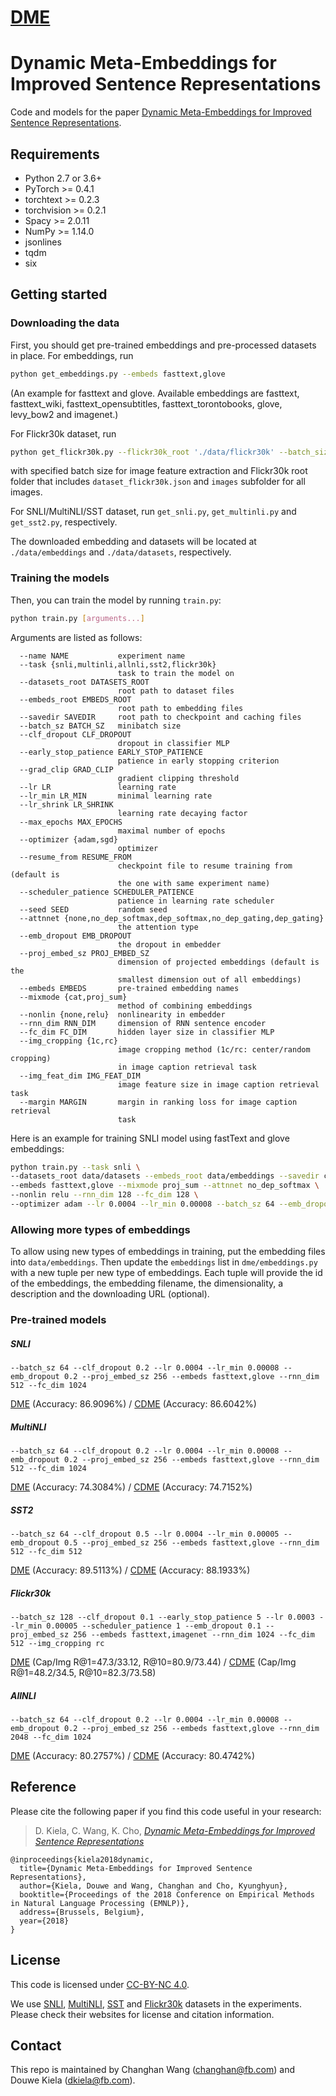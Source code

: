 # [DME](https://github.com/facebookresearch/DME)

# Dynamic Meta-Embeddings for Improved Sentence Representations
Code and models for the paper [Dynamic Meta-Embeddings for Improved Sentence Representations](https://arxiv.org/abs/1804.07983).

## Requirements

* Python 2.7 or 3.6+
* PyTorch >= 0.4.1
* torchtext >= 0.2.3
* torchvision >= 0.2.1
* Spacy >= 2.0.11
* NumPy >= 1.14.0
* jsonlines
* tqdm
* six

## Getting started

### Downloading the data
First, you should get pre-trained embeddings and pre-processed datasets in place. For embeddings, run
```bash
python get_embeddings.py --embeds fasttext,glove
```
(An example for fasttext and glove. Available embeddings are fasttext, fasttext_wiki, fasttext_opensubtitles, fasttext_torontobooks, glove, levy_bow2 and imagenet.)

For Flickr30k dataset, run
```bash
python get_flickr30k.py --flickr30k_root './data/flickr30k' --batch_size 32
```
with specified batch size for image feature extraction and Flickr30k root folder that includes `dataset_flickr30k.json` and `images` subfolder for all images.

For SNLI/MultiNLI/SST dataset, run `get_snli.py`, `get_multinli.py` and `get_sst2.py`, respectively.

The downloaded embedding and datasets will be located at `./data/embeddings` and `./data/datasets`, respectively.
### Training the models
Then, you can train the model by running `train.py`:
```bash
python train.py [arguments...]
```
Arguments are listed as follows:
```
  --name NAME           experiment name
  --task {snli,multinli,allnli,sst2,flickr30k}
                        task to train the model on
  --datasets_root DATASETS_ROOT
                        root path to dataset files
  --embeds_root EMBEDS_ROOT
                        root path to embedding files
  --savedir SAVEDIR     root path to checkpoint and caching files
  --batch_sz BATCH_SZ   minibatch size
  --clf_dropout CLF_DROPOUT
                        dropout in classifier MLP
  --early_stop_patience EARLY_STOP_PATIENCE
                        patience in early stopping criterion
  --grad_clip GRAD_CLIP
                        gradient clipping threshold
  --lr LR               learning rate
  --lr_min LR_MIN       minimal learning rate
  --lr_shrink LR_SHRINK
                        learning rate decaying factor
  --max_epochs MAX_EPOCHS
                        maximal number of epochs
  --optimizer {adam,sgd}
                        optimizer
  --resume_from RESUME_FROM
                        checkpoint file to resume training from (default is
                        the one with same experiment name)
  --scheduler_patience SCHEDULER_PATIENCE
                        patience in learning rate scheduler
  --seed SEED           random seed
  --attnnet {none,no_dep_softmax,dep_softmax,no_dep_gating,dep_gating}
                        the attention type
  --emb_dropout EMB_DROPOUT
                        the dropout in embedder
  --proj_embed_sz PROJ_EMBED_SZ
                        dimension of projected embeddings (default is the
                        smallest dimension out of all embeddings)
  --embeds EMBEDS       pre-trained embedding names
  --mixmode {cat,proj_sum}
                        method of combining embeddings
  --nonlin {none,relu}  nonlinearity in embedder
  --rnn_dim RNN_DIM     dimension of RNN sentence encoder
  --fc_dim FC_DIM       hidden layer size in classifier MLP
  --img_cropping {1c,rc}
                        image cropping method (1c/rc: center/random cropping)
                        in image caption retrieval task
  --img_feat_dim IMG_FEAT_DIM
                        image feature size in image caption retrieval task
  --margin MARGIN       margin in ranking loss for image caption retrieval
                        task
```
Here is an example for training SNLI model using fastText and glove embeddings:
```bash
python train.py --task snli \
--datasets_root data/datasets --embeds_root data/embeddings --savedir checkpoints \
--embeds fasttext,glove --mixmode proj_sum --attnnet no_dep_softmax \
--nonlin relu --rnn_dim 128 --fc_dim 128 \
--optimizer adam --lr 0.0004 --lr_min 0.00008 --batch_sz 64 --emb_dropout 0.2 --clf_dropout 0.2
```
### Allowing more types of embeddings
To allow using new types of embeddings in training, put the embedding files into `data/embeddings`. Then update the
 `embeddings` list in `dme/embeddings.py` with a new tuple per new type of embeddings. Each tuple will provide the id of the 
 embeddings, the embedding filename, the dimensionality, a description and the downloading URL (optional). 

### Pre-trained models
##### SNLI
```--batch_sz 64 --clf_dropout 0.2 --lr 0.0004 --lr_min 0.00008 --emb_dropout 0.2 --proj_embed_sz 256 --embeds fasttext,glove --rnn_dim 512 --fc_dim 1024```

[DME](https://dl.fbaipublicfiles.com/dme/snli_dme.checkpoint) (Accuracy: 86.9096%) / [CDME](https://dl.fbaipublicfiles.com/dme/snli_cdme.checkpoint) (Accuracy: 86.6042%)
##### MultiNLI
```--batch_sz 64 --clf_dropout 0.2 --lr 0.0004 --lr_min 0.00008 --emb_dropout 0.2 --proj_embed_sz 256 --embeds fasttext,glove --rnn_dim 512 --fc_dim 1024```

[DME](https://dl.fbaipublicfiles.com/dme/multinli_dme.checkpoint) (Accuracy: 74.3084%) / [CDME](https://dl.fbaipublicfiles.com/dme/multinli_cdme.checkpoint) (Accuracy: 74.7152%)
##### SST2
```--batch_sz 64 --clf_dropout 0.5 --lr 0.0004 --lr_min 0.00005 --emb_dropout 0.5 --proj_embed_sz 256 --embeds fasttext,glove --rnn_dim 512 --fc_dim 512``` 

[DME](https://dl.fbaipublicfiles.com/dme/sst2_dme.checkpoint) (Accuracy: 89.5113%) / [CDME](https://dl.fbaipublicfiles.com/dme/sst2_cdme.checkpoint) (Accuracy: 88.1933%)
##### Flickr30k
```--batch_sz 128 --clf_dropout 0.1 --early_stop_patience 5 --lr 0.0003 --lr_min 0.00005 --scheduler_patience 1 --emb_dropout 0.1 --proj_embed_sz 256 --embeds fasttext,imagenet --rnn_dim 1024 --fc_dim 512 --img_cropping rc```

[DME](https://dl.fbaipublicfiles.com/dme/flickr30k_dme.checkpoint) (Cap/Img R@1=47.3/33.12, R@10=80.9/73.44) / [CDME](https://dl.fbaipublicfiles.com/dme/flickr30k_cdme.checkpoint) (Cap/Img R@1=48.2/34.5, R@10=82.3/73.58) 

##### AllNLI
```--batch_sz 64 --clf_dropout 0.2 --lr 0.0004 --lr_min 0.00008 --emb_dropout 0.2 --proj_embed_sz 256 --embeds fasttext,glove --rnn_dim 2048 --fc_dim 1024```

[DME](https://dl.fbaipublicfiles.com/dme/allnli_dme.checkpoint) (Accuracy: 80.2757%) / [CDME](https://dl.fbaipublicfiles.com/dme/allnli_cdme.checkpoint) (Accuracy: 80.4742%)

## Reference
Please cite the following paper if you find this code useful in your research:

> D. Kiela, C. Wang, K. Cho, [*Dynamic Meta-Embeddings for Improved Sentence Representations*](https://arxiv.org/abs/1804.07983)


```
@inproceedings{kiela2018dynamic,
  title={Dynamic Meta-Embeddings for Improved Sentence Representations},
  author={Kiela, Douwe and Wang, Changhan and Cho, Kyunghyun},
  booktitle={Proceedings of the 2018 Conference on Empirical Methods in Natural Language Processing (EMNLP)},
  address={Brussels, Belgium},
  year={2018}
}
```

## License

This code is licensed under [CC-BY-NC 4.0](https://creativecommons.org/licenses/by-nc/4.0/). 

We use [SNLI](https://nlp.stanford.edu/projects/snli/), [MultiNLI](https://www.nyu.edu/projects/bowman/multinli/), 
[SST](https://nlp.stanford.edu/sentiment/) and [Flickr30k](http://hockenmaier.cs.illinois.edu/DenotationGraph/) datasets 
in the experiments. Please check their websites for license and citation information.


## Contact
This repo is maintained by Changhan Wang ([changhan@fb.com](mailto:changhan@fb.com)) and Douwe Kiela ([dkiela@fb.com](mailto:dkiela@fb.com)).
